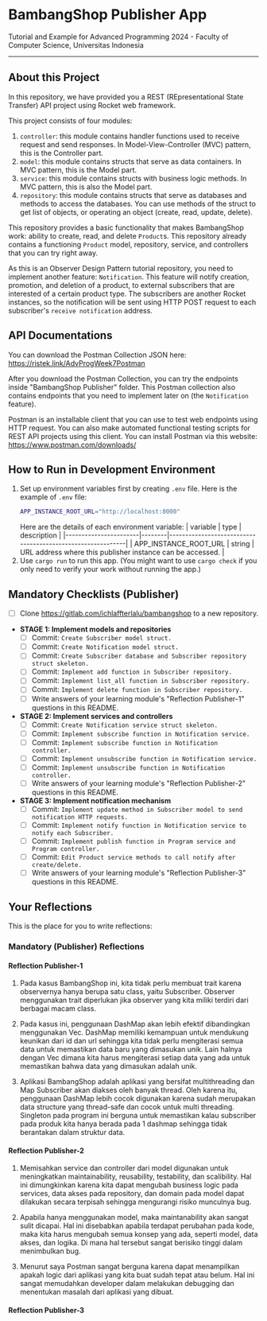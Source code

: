 # BambangShop Publisher App

Tutorial and Example for Advanced Programming 2024 - Faculty of Computer Science, Universitas Indonesia

---

## About this Project

In this repository, we have provided you a REST (REpresentational State Transfer) API project using Rocket web framework.

This project consists of four modules:

1.  `controller`: this module contains handler functions used to receive request and send responses.
    In Model-View-Controller (MVC) pattern, this is the Controller part.
2.  `model`: this module contains structs that serve as data containers.
    In MVC pattern, this is the Model part.
3.  `service`: this module contains structs with business logic methods.
    In MVC pattern, this is also the Model part.
4.  `repository`: this module contains structs that serve as databases and methods to access the databases.
    You can use methods of the struct to get list of objects, or operating an object (create, read, update, delete).

This repository provides a basic functionality that makes BambangShop work: ability to create, read, and delete `Product`s.
This repository already contains a functioning `Product` model, repository, service, and controllers that you can try right away.

As this is an Observer Design Pattern tutorial repository, you need to implement another feature: `Notification`.
This feature will notify creation, promotion, and deletion of a product, to external subscribers that are interested of a certain product type.
The subscribers are another Rocket instances, so the notification will be sent using HTTP POST request to each subscriber's `receive notification` address.

## API Documentations

You can download the Postman Collection JSON here: https://ristek.link/AdvProgWeek7Postman

After you download the Postman Collection, you can try the endpoints inside "BambangShop Publisher" folder.
This Postman collection also contains endpoints that you need to implement later on (the `Notification` feature).

Postman is an installable client that you can use to test web endpoints using HTTP request.
You can also make automated functional testing scripts for REST API projects using this client.
You can install Postman via this website: https://www.postman.com/downloads/

## How to Run in Development Environment

1.  Set up environment variables first by creating `.env` file.
    Here is the example of `.env` file:
    ```bash
    APP_INSTANCE_ROOT_URL="http://localhost:8000"
    ```
    Here are the details of each environment variable:
    | variable | type | description |
    |-----------------------|--------|------------------------------------------------------------|
    | APP_INSTANCE_ROOT_URL | string | URL address where this publisher instance can be accessed. |
2.  Use `cargo run` to run this app.
    (You might want to use `cargo check` if you only need to verify your work without running the app.)

## Mandatory Checklists (Publisher)

- [ ] Clone https://gitlab.com/ichlaffterlalu/bambangshop to a new repository.
- **STAGE 1: Implement models and repositories**
  - [ ] Commit: `Create Subscriber model struct.`
  - [ ] Commit: `Create Notification model struct.`
  - [ ] Commit: `Create Subscriber database and Subscriber repository struct skeleton.`
  - [ ] Commit: `Implement add function in Subscriber repository.`
  - [ ] Commit: `Implement list_all function in Subscriber repository.`
  - [ ] Commit: `Implement delete function in Subscriber repository.`
  - [ ] Write answers of your learning module's "Reflection Publisher-1" questions in this README.
- **STAGE 2: Implement services and controllers**
  - [ ] Commit: `Create Notification service struct skeleton.`
  - [ ] Commit: `Implement subscribe function in Notification service.`
  - [ ] Commit: `Implement subscribe function in Notification controller.`
  - [ ] Commit: `Implement unsubscribe function in Notification service.`
  - [ ] Commit: `Implement unsubscribe function in Notification controller.`
  - [ ] Write answers of your learning module's "Reflection Publisher-2" questions in this README.
- **STAGE 3: Implement notification mechanism**
  - [ ] Commit: `Implement update method in Subscriber model to send notification HTTP requests.`
  - [ ] Commit: `Implement notify function in Notification service to notify each Subscriber.`
  - [ ] Commit: `Implement publish function in Program service and Program controller.`
  - [ ] Commit: `Edit Product service methods to call notify after create/delete.`
  - [ ] Write answers of your learning module's "Reflection Publisher-3" questions in this README.

## Your Reflections

This is the place for you to write reflections:

### Mandatory (Publisher) Reflections

#### Reflection Publisher-1

1. Pada kasus BambangShop ini, kita tidak perlu membuat trait karena observernya hanya berupa satu class, yaitu Subscriber. Observer menggunakan trait diperlukan jika observer yang kita miliki terdiri dari berbagai macam class.

2. Pada kasus ini, penggunaan DashMap akan lebih efektif dibandingkan menggunakan Vec. DashMap memiliki kemampuan untuk mendukung keunikan dari id dan url sehingga kita tidak perlu mengiterasi semua data untuk memastikan data baru yang dimasukan unik. Lain halnya dengan Vec dimana kita harus mengiterasi setiap data yang ada untuk memastikan bahwa data yang dimasukan adalah unik.

3. Aplikasi BambangShop adalah aplikasi yang bersifat multithreading dan Map Subscriber akan diakses oleh banyak thread. Oleh karena itu, penggunaan DashMap lebih cocok digunakan karena sudah merupakan data structure yang thread-safe dan cocok untuk multi threading. Singleton pada program ini berguna untuk memastikan kalau subscriber pada produk kita hanya berada pada 1 dashmap sehingga tidak berantakan dalam struktur data.

#### Reflection Publisher-2

1. Memisahkan service dan controller dari model digunakan untuk meningkatkan maintainability, reusability, testability, dan scalibility. Hal ini dimungkinkan karena kita dapat mengubah business logic pada services, data akses pada repository, dan domain pada model dapat dilakukan secara terpisah sehingga mengurangi risiko munculnya bug.

2. Apabila hanya menggunakan model, maka maintanability akan sangat sulit dicapai. Hal ini disebabkan apabila terdapat perubahan pada kode, maka kita harus mengubah semua konsep yang ada, seperti model, data akses, dan logika. Di mana hal tersebut sangat berisiko tinggi dalam menimbulkan bug.

3. Menurut saya Postman sangat berguna karena dapat menampilkan apakah logic dari aplikasi yang kita buat sudah tepat atau belum. Hal ini sangat memudahkan developer dalam melakukan debugging dan menentukan masalah dari aplikasi yang dibuat.

#### Reflection Publisher-3
